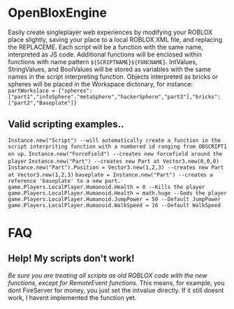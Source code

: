 # OpenBloxEngine
Easily create singleplayer web experiences by modifying your ROBLOX place slightly, saving your place to a local ROBLOX XML file, and replacing the REPLACEME.
Each script will be a function with the same name, interpreted as JS code. Additional functions will be enclosed within functions with name pattern `${SCRIPTNAME}${FUNCNAME}`.
IntValues, StringValues, and BoolValues will be stored as variables with the same names in the script interpreting function. Objects interpreted as bricks or spheres will be placed in the Workspace dictonary, for instance: `partWorks[ace = {"spheres":["part1","infoSphere"."metaSphere","hackerSphere","part3"],"bricks":["part2","Baseplate"]}`


## Valid scripting examples..
`Instance.new("Script") --will automatically create a function in the script interpriting function with a numbered id ranging from OBSCRIPT1 on up.`
`Instance.new("ForceField") --creates new forcefield around the player`
`Instance.new("Part") --creates new Part at Vector3.new(0,0,0)`
`Instance.new("Part").Position = Vector3.new(1,2,3) --creates new Part at Vector3.new(1,2,3)`
`baseplate = Instance.new("Part") --creates a reference 'baseplate' to a new part.`
`game.Players.LocalPlayer.Humanoid.Health = 0 --Kills the player`
`game.Players.LocalPlayer.Humanoid.Health = math.huge --Gods the player`
`game.Players.LocalPlayer.Humanoid.JumpPower = 50 --Default JumpPower`
`game.Players.LocalPlayer.Humanoid.WalkSpeed = 16 --Default WalkSpeed`

# FAQ
## Help! My scripts don't work!
*Be sure you are treating all scripts as old ROBLOX code with the new functions, except for RemoteEvent functions.* This means, for example, you dont FireServer for money, you just set the intvalue directly. If it still doesnt work, I havent implemented the function yet.
